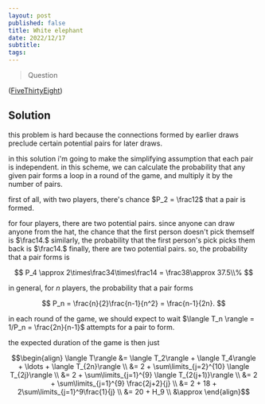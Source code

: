 ```yaml
---
layout: post
published: false
title: White elephant
date: 2022/12/17
subtitle:
tags:
---
```


>Question

<!--more-->

([FiveThirtyEight](URL))

## Solution

this problem is hard because the connections formed by earlier draws preclude certain potential pairs for later draws. 

in this solution i'm going to make the simplifying assumption that each pair is independent. in this scheme, we can calculate the probability that any given pair forms a loop in a round of the game, and multiply it by the number of pairs.

first of all, with two players, there's chance $P_2 = \frac12$ that a pair is formed.

for four players, there are two potential pairs. since anyone can draw anyone from the hat, the chance that the first person doesn't pick themself is $\frac14.$ similarly, the probability that the first person's pick picks them back is $\frac14.$ finally, there are two potential pairs. so, the probability that a pair forms is

$$ P_4 \approx 2\times\frac34\times\frac14 = \frac38\approx 37.5\\% $$

in general, for $n$ players, the probability that a pair forms

$$ P_n = \frac{n}{2}\frac{n-1}{n^2} = \frac{n-1}{2n}. $$

in each round of the game, we should expect to wait $\langle T_n \rangle = 1/P_n = \frac{2n}{n-1}$ attempts for a pair to form.

the expected duration of the game is then just 

$$\begin{align}
  \langle T\rangle &= \langle T_2\rangle + \langle T_4\rangle + \ldots + \langle T_{2n}\rangle \\
  &= 2 + \sum\limits_{j=2}^{10} \langle T_{2j}\rangle \\
  &= 2 + \sum\limits_{j=1}^{9} \langle T_{2(j+1)}\rangle \\
    &= 2 + \sum\limits_{j=1}^{9} \frac{2j+2}{j} \\
    &= 2 + 18 + 2\sum\limits_{j=1}^9\frac{1}{j} \\
    &= 20 + H_9 \\
    &\approx 
\end{align}$$

<br>
